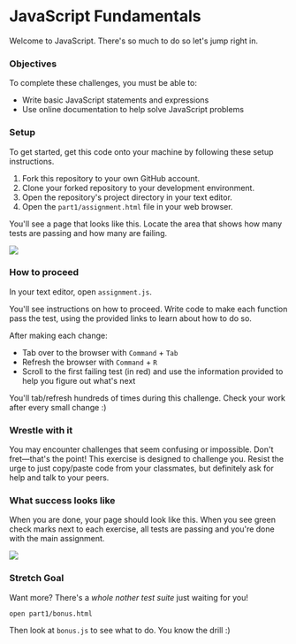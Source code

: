 # JavaScript Fundamentals

Welcome to JavaScript. There's so much to do so let's jump right in.

### Objectives

To complete these challenges, you must be able to:

- Write basic JavaScript statements and expressions
- Use online documentation to help solve JavaScript problems

### Setup

To get started, get this code onto your machine by following these setup instructions.

1. Fork this repository to your own GitHub account.
1. Clone your forked repository to your development environment.
1. Open the repository's project directory in your text editor.
1. Open the `part1/assignment.html` file in your web browser.

You'll see a page that looks like this. Locate the area that shows how many tests are passing and how many are failing.

![](https://students-gschool-production.s3.amazonaws.com/uploads/asset/file/103/javascript-statements-passing-failing.png)

### How to proceed

In your text editor, open `assignment.js`.

You'll see instructions on how to proceed. Write code to make each function pass the test, using the provided links to learn about how to do so.

After making each change:

- Tab over to the browser with `Command` + `Tab`
- Refresh the browser with `Command` + `R`
- Scroll to the first failing test (in red) and use the information provided to help you figure out what's next

You'll tab/refresh hundreds of times during this challenge. Check your work after every small change :)

### Wrestle with it

You may encounter challenges that seem confusing or impossible. Don't fret—that's the point! This exercise is designed to challenge you. Resist the urge to just copy/paste code from your classmates, but definitely ask for help and talk to your peers.

### What success looks like

When you are done, your page should look like this. When you see green check marks next to each exercise, all tests are passing and you're done with the main assignment.

![](https://students-gschool-production.s3.amazonaws.com/uploads/asset/file/104/javascript-statements-passing.png)

### Stretch Goal

Want more?  There's a _whole nother test suite_ just waiting for you!

```
open part1/bonus.html
```

Then look at `bonus.js` to see what to do. You know the drill :)
